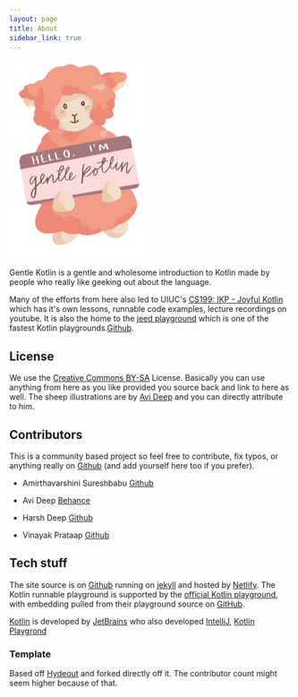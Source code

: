 ```yaml
---
layout: page
title: About
sidebar_link: true
---
```


<img src="/assets/img/about.png" width="250">

Gentle Kotlin is a gentle and wholesome introduction to Kotlin made by people who really like geeking out about the language.

Many of the efforts from here also led to UIUC's [CS199: IKP - Joyful Kotlin](https://kotlin.cs.illinois.edu) which has it's own lessons, runnable code examples, lecture recordings on youtube. It is also the home to the [jeed playground](https://kotlin.cs.illinois.edu/play/) which is one of the fastest Kotlin playgrounds.[Github](https://github.com/cs125-illinois/jeed).

## License 

We use the [Creative Commons BY-SA](https://github.com/harsh183/gentle_kotlin/blob/master/LICENSE.md) License. Basically you can use anything from here as you like provided you source back and link to here as well. The sheep illustrations are by [Avi Deep](https://www.instagram.com/astha.illust/) and you can directly attribute to him. 

## Contributors

This is a community based project so feel free to contribute, fix typos, or anything really on [Github](https://github.com/harsh183/gentle_kotlin) (and add yourself here too if you prefer). 

* Amirthavarshini Sureshbabu [Github](https://github.com/sureshbabua8)

* Avi Deep [Behance](https://www.behance.net/asthadeep)

* Harsh Deep [Github](https://github.com/harsh183/)

* Vinayak Prataap [Github](https://github.com/p-vinayak)

## Tech stuff

The site source is on [Github](https://github.com/harsh183/gentle_kotlin) running on [jekyll](https://jekyllrb.com/) and hosted by [Netlify](https://www.netlify.com/). The Kotlin runnable playground is supported by the [official Kotlin playground](https://play.kotlinlang.org/), with embedding pulled from their playground source on [GitHub](https://github.com/JetBrains/kotlin-playground).

[Kotlin](https://kotlinlang.org/) is developed by [JetBrains](https://www.jetbrains.com/) who also developed [IntelliJ](https://www.jetbrains.com/idea/), [Kotlin Playgrond](https://play.kotlinlang.org)

### Template

Based off [Hydeout](http://jekyllthemes.org/themes/hydeout/) and forked directly off it. The contributor count might seem higher because of that. 
